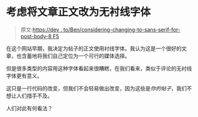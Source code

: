 # 考虑将文章正文改为无衬线字体

> 原文:[https://dev . to/Ben/considering-changing-to-sans-serif-for-post-body-8 F5](https://dev.to/ben/considering-changing-to-sans-serif-for-post-body-8f5)

在这个网站早期，我决定为帖子的正文使用衬线字体。我认为这是一个很好的文章，也含蓄地将我们自己定位为一个可行的媒体选择。

但是很多类型的内容用这种字体看起来很糟糕，在我们看来，类似于评论的无衬线字体更有意义。

这只是一行代码的改变，但我们不会轻易做出改变，因为这些是*你的帖子*，我们不想让人们措手不及。

人们对此有何看法？